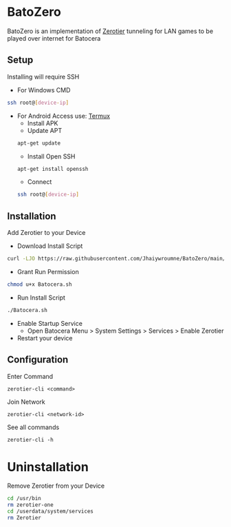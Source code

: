 # BatoZero
BatoZero is an implementation of [Zerotier](https://github.com/zerotier/ZeroTierOne) tunneling for LAN games to be played over internet for Batocera
## Setup
Installing will require SSH
- For Windows CMD
```sh
ssh root@[device-ip]
```
- For Android Access use: [Termux](https://f-droid.org/en/packages/com.termux/)
   * Install APK
   * Update APT
   ```sh
   apt-get update
   ```
   * Install Open SSH
   ```sh
   apt-get install openssh
   ```
   * Connect
   ```sh
   ssh root@[device-ip]
   ```
## Installation
Add Zerotier to your Device
 - Download Install Script
```sh
curl -LJO https://raw.githubusercontent.com/Jhaiywroumne/BatoZero/main/BatoZero.sh
```
 - Grant Run Permission
 ```sh
chmod u+x Batocera.sh
```
 - Run Install Script
```sh
./Batocera.sh
```
 - Enable Startup Service
     * Open Batocera Menu > System Settings > Services > Enable Zerotier
- Restart your device

## Configuration
Enter Command
```
zerotier-cli <command>
```
Join Network
```
zerotier-cli <network-id>
```

See all commands
```
zerotier-cli -h
```
# Uninstallation
Remove Zerotier from your Device
```sh
cd /usr/bin
rm zerotier-one
cd /userdata/system/services
rm Zerotier
```
